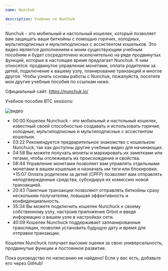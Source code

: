 ```yaml
---
name: Nunchuk

description: Учебник по NunChuk
---
```


Nunchuk - это мобильный и настольный кошелек, который позволяет вам защищать ваши биткойны с помощью горячих, холодных, мультиподписных и мультиподписных с ассистентом кошельков. Это видео является дополнением к моим существующим учебным пособиям и будет сосредоточено исключительно на ряде продвинутых функций, которые в настоящее время предлагает Nunchuk. К ним относятся: продвинутое управление монетами, оплата родителем за детей, подключение к вашему узлу, планирование транзакций и многое другое. Чтобы узнать основы работы с Nunchuk, пожалуйста, посетите мои другие учебные пособия по ссылкам ниже.

Официальный сайт: https://nunchuk.io/

Учебное пособие BTC sessions:

![видео](https://youtu.be/ugzdX0Q0Cgs?si=X-ZsK9Y_0-IHBCj4)

- 00:00 Кошелек Nunchuck - это мобильный и настольный кошелек, известный своей способностью создавать и использовать горячие, холодные, мультиподписные и мультиподписные с ассистентом кошельки.
- 03:22 Рекомендуется предварительное знакомство с кошельком Nunchuck, так как доступны другие учебные видео для начинающих.
- 04:58 Вы можете получать монеты и маркировать их заметками или тегами, чтобы отслеживать их происхождение и свойства.
- 08:44 Управление монетами позволяет вам управлять отдельными монетами в вашем кошельке и назначать им теги или блокировки.
  \*15:07 Оплата родителем за детей (CPFP) позволяет вам отправлять неподтвержденные средства, субсидируя их комиссию новой транзакцией.
- 20:43 Пакетные транзакции позволяют отправлять биткойны сразу нескольким получателям, повышая эффективность и конфиденциальность.
- 35:34 Вы можете подключить кошелек Nunchuck к своему собственному узлу, настроив приложение Orbot и введя информацию о вашем узле в настройках сети.
- 40:09 Кошелек Nunchuck поддерживает запланированные трансляции, позволяя установить будущую дату и время для отправки транзакции.

Кошелек Nunchuck получает высокие оценки за свою универсальность, продвинутые функции и постоянное развитие.

Пока руководство по написанию не найдено! Если у вас есть, добавьте его через GitHub!